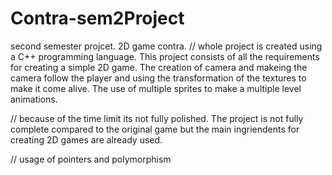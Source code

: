 # Contra-sem2Project
second semester projcet. 2D game contra.
// whole project is created using a C++ programming language.
This project consists of all the requirements for creating a simple 2D game.
The creation of camera and makeing the camera follow the player and using the transformation of the textures to make it come alive. 
The use of multiple sprites to make a multiple level animations.

// because of the time limit its not fully polished.
The project is not fully complete compared to the original game but the main ingriendents for creating 2D games are already used. 

// usage of pointers and polymorphism 

